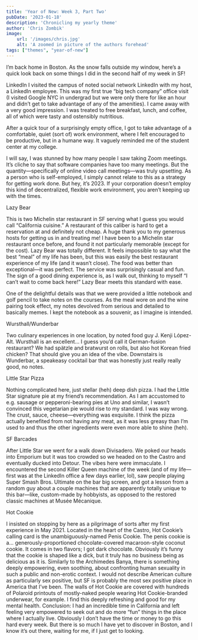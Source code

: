 ```yaml
---
title: 'Year of New: Week 3, Part Two'
pubDate: '2023-01-18'
description: 'Chronicling my yearly theme'
author: 'Chris Zombik'
image:
    url: '/images/chris.jpg'
    alt: 'A zoomed in picture of the authors forehead'
tags: ["themes", "year-of-new"]
---
```


I’m back home in Boston. As the snow falls outside my window, here’s a quick look back on some things I did in the second half of my week in SF!

LinkedIn
I visited the campus of noted social network LinkedIn with my host, a LinkedIn employee. This was my first true “big tech company” office visit (I visited Google NYC in undergrad but we were only there for like an hour and didn’t get to take advantage of any of the amenities). I came away with a very good impression. I was treated to free breakfast, lunch, and coffee, all of which were tasty and ostensibly nutritious.

After a quick tour of a surprisingly empty office, I got to take advantage of a comfortable, quiet (sort of) work environment, where I felt encouraged to be productive, but in a humane way. It vaguely reminded me of the student center at my college.

I will say, I was stunned by how many people I saw taking Zoom meetings. It’s cliche to say that software companies have too many meetings. But the quantity—specifically of online video call meetings—was truly upsetting. As a person who is self-employed, I simply cannot relate to this as a strategy for getting work done. But hey, it’s 2023. If your corporation doesn’t employ this kind of decentralized, flexible work environment, you aren’t keeping up with the times.

Lazy Bear

This is two Michelin star restaurant in SF serving what I guess you would call “California cuisine.” A restaurant of this caliber is hard to get a reservation at and definitely not cheap. A huge thank you to my generous hosts for getting us in and treating me!
I have been to a Michelin star restaurant once before, and found it not particularly memorable (except for the cost). Lazy Bear was totally different. It feels impossible to say what the best “meal” of my life has been, but this was easily the best restaurant experience of my life (and it wasn’t close). The food was better than exceptional—it was perfect. The service was surprisingly casual and fun. The sign of a good dining experience is, as I walk out, thinking to myself “I can’t wait to come back here!” Lazy Bear meets this standard with ease.

One of the delightful details was that we were provided a little notebook and golf pencil to take notes on the courses. As the meal wore on and the wine pairing took effect, my notes devolved from serious and detailed to basically memes. I kept the notebook as a souvenir, as I imagine is intended.

Wursthall/Wunderbar

Two culinary experiences in one location, by noted food guy J. Kenji López-Alt. Wursthall is an excellent… I guess you’d call it German-fusion restaurant? We had spätzle and bratwurst on rolls, but also hot Korean fried chicken? That should give you an idea of the vibe. Downstairs is Wunderbar, a speakeasy cocktail bar that was honestly just really really good, no notes.

Little Star Pizza

Nothing complicated here, just stellar (heh) deep dish pizza. I had the Little Star signature pie at my friend’s recommendation. As I am accustomed to e.g. sausage or pepperoni-bearing pies at Uno and similar, I wasn’t convinced this vegetarian pie would rise to my standard. I was way wrong. The crust, sauce, cheese—everything was exquisite. I think the pizza actually benefited from not having any meat, as it was less greasy than I’m used to and thus the other ingredients were even more able to shine (heh).

SF Barcades

After Little Star we went for a walk down Divisadero. We poked our heads into Emporium but it was too crowded so we headed on to the Castro and eventually ducked into Detour. The vibes here were immaculate. I encountered the second Killer Queen machine of the week (and of my life—first was at the LinkedIn office a few days earlier, lol), saw people playing Super Smash Bros. Ultimate on the bar big screen, and got a lesson from a random guy about a couple machines that are apparently totally unique to this bar—like, custom-made by hobbyists, as opposed to the restored classic machines at Musée Mécanique.

Hot Cookie

I insisted on stopping by here as a pilgrimage of sorts after my first experience in May 2021. Located in the heart of the Castro, Hot Cookie’s calling card is the unambiguously-named Penis Cookie. The penis cookie is a… generously-proportioned chocolate-covered macaroon-style coconut cookie. It comes in two flavors; I got dark chocolate. Obviously it’s funny that the cookie is shaped like a dick, but it truly has no business being as delicious as it is.
Similarly to the Archimedes Banya, there is something deeply empowering, even soothing, about confronting human sexuality in such a public and non-erotic context. I would not describe American culture as particularly sex positive, but SF is probably the most sex positive place in America that I’ve been. The walls of Hot Cookie are covered with hundreds of Polaroid printouts of mostly-naked people wearing Hot Cookie-branded underwear, for example. I find this deeply refreshing and good for my mental health.
Conclusion: I had an incredible time in California and left feeling very empowered to seek out and do more “fun” things in the place where I actually live. Obviously I don’t have the time or money to go this hard every week. But there is so much I have yet to discover in Boston, and I know it’s out there, waiting for me, if I just get to looking.